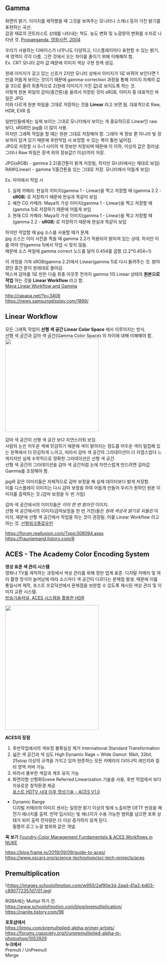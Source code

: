 ## Gamma
화면의 밝기. 이미지를 제작했을 때 그것을 보여주는 모니터나 스캐너 등이 가진 밝기를 표현하는 곡선.  
감광 재료의 콘트라스트 상태를 나타내는 척도. 농도 변화 및 노광량의 변화를 수치로 나타낸 것.
[Propaeganda, 영화사전, 2004](https://terms.naver.com/entry.naver?docId=348766&cid=42617&categoryId=42617)   


우리가 사용하는 디바이스가 너무나도 다양하고, 디스플레이마다 표현할 수 있는 밝기, 색 영역이 각각 다름. 그런 것에서 오는 차이를 줄이기 위해 이해해야 함.   
Ex. CRT 모니터 감마 값 때문에 이미지 색상 구현 한계 생김.


원래 이미지가 갖고 있는 신호가 2지만 모니터 상에서 이미지가 1로 바뀌어 보인다면 1만큼 어둡게 보이는 것이기 때문에 gamma-correction 과정을 통해 이미지 자체의 값을 3으로 올려 최종적으로 2(원래 이미지가 가진 값)로 보이도록 하는 것.   
이렇게 원본 파일의 감마(중간톤)을 올려서 저장된 것이 sRGB, 이미지 중 대표적인 파일은 JPG    
이와 다르게 원본 파일을 그대로 저장하는 것을 **Linear** 라고 보면 됨. 대표적으로 Raw, HDR, EXR 등  


일반인들에게는 실제 보이는 그대로 모니터에서 보이는 게 중요하므로 Linear인 raw 보다, sRGB인 jpg를 더 많이 사용.    
하지만 그래픽 작업을 할 때는 원본 그대로 저장해야 함. 그래야 색 정보 뿐 아니라 빛 정보까지 담겨 있기 때문에 후반작업 시 보정할 수 있는 폭이 훨씬 넓어짐.   
JPG로 저장할 시 0~1 사이의 색 정보만 저장되며 때문에 이 이하, 이상의 값은 잘라냄. 그러나 Raw 파일은 흰색 위의 정보값(1 이상)까지 저장. 

JPG(sRGB) - gamma 2.2(중간톤이 밝게 저장됨, 하지만 모니터에서는 제대로 보임)    
RAW(Linear) - gamma 1(중간톤을 있는 그대로 저장. 모니터에서 어둡게 보임)

Ex. 마야에서 작업 시    
1. 실제 카메라: 현실의 이미지(gamma 1 - Linear)을 찍고 저장할 때 (gamma 2.2 - **sRGB**) 로 저장하기 때문에 현실과 똑같이 보임  
2. 예전 CG 카메라: Maya의 가상 이미지(gamma 1 - Linear)을 찍고 저장할 때 (gamma 1)로 저장하기 때문에 어둡게 보임    
3. 현재 CG 카메라: Maya의 가상 이미지(gamma 1 - Linear)을 찍고 저장할 때 (gamma 2.2 - **sRGB**) 로 저장하기 때문에 현실과 똑같이 보임  


하지만 작업할 때 jpg 소스를 사용할 때가 문제.   
jpg 소스는 이미 사진을 찍을 때 gamma 2.2가 적용되어 밝아져 있는 상태. 하지만 이를 마야 안(gamma 1)에서 작업 시 맞지 않음.   
때문에 소스 파일에 gamma correct 노드를 달아 0.454를 곱함 (2.2*0.454=1)   

이 과정을 거쳐 sRGB(gamma 2.2)에서 Linear(gamma 1)로 다시 돌려주는 것. 밝아졌던 중간 톤이 원래대로 돌아감.    
텍스쳐 감마를 1로 만든 다음 최종 아웃풋 전까지 gamma 1의 Linear 상태의 **원본으로 작업** 하는 것을 **Linear Workflow** 라고 함.   
[Maya Linear Workflow and Gamma](https://blog.naver.com/PostView.naver?isHttpsRedirect=true&blogId=zinblue&logNo=140199808147) 

http://rapapa.net/?p=3406      
https://news.samsungdisplay.com/1869/     

## Linear Workflow  
모든 그래픽 작업이 **선형 색 공간 Linear Color Space** 에서 이루어지는 방식.    
선형 색 공간과 감마 색 공간(Gamma Color Space) 의 차이에 대해 이해해야 함.   
<img src="https://user-images.githubusercontent.com/60923302/118788622-ecc46600-b8ce-11eb-843c-c985eb6be98e.png" width="300" height="300">

감마 색 공간이 선형 색 공간 보다 자연스러워 보임.    
사람의 눈은 어두운 색에 민감하기 때문에 색이 밝아지는 정도를 어두운 색이 밀집해 있는 왼쪽에서 더 민감하게 느끼고, 따라서 감마 색 공간의 그라데이션이 더 자엽스럽다 느껴지지만 실제 수학적으로 정확한 그라데이션은 선형 색 공간.     
선형 색 공간의 그라데이션을 감마 색 공간처럼 눈에 자연스럽게 만드려면 감마값Gamma를 조정해야 함.

jpg와 같은 이미지들은 자체적으로 감마 보정을 해 실제 데이터보다 밝게 저장함.    
이를 디스플레이 이미지는 다시 감마 보정을 하여 어둡게 만들어 우리가 원하던 원본 이미지를 출력하는 것.(감마 보정을 두 번 거침)  


감마 색 공간에서의 이미지들은 _이미 한 번 밝아진_ 이미지.   
선형 색 공간에서의 이미지(감마보정을 한 번 거친)들은 _원래 색상과 밝기로 되돌린_ 이미지. 때문에 선형 색 공간에서 작업을 하는 것이 권장됨. 이를 Linear Workflow 라고 하는 것.
[선형워크플로우란](https://kyoungwhankim.github.io/ko/blog/color_linearworkflow/)


https://forum.reallusion.com/Topic308094.aspx  
https://frauniemand.tistory.com/8  


## ACES - The Academy Color Encoding System   
**영상 표준 색 관리 시스템**   
영화나 TV를 제작하는 과정에서 색상 관리를 위해 정한 업계 표준. 디지털 카메라 및 여러 촬영 방식이 늘어남에 따라 소스마다 색 공간이 다르다는 문제점 발생. 때문에 이를 통일시켜 제작, 포스트 프로덕션에서 문제점을 보완할 수 있도록 제시된 색상 관리 및 이미지 교환 시스템.    
[방송기술저널, ACES 시스템을 활용한 HDR](http://journal.kobeta.com/%EC%B0%B8%EA%B4%80%EA%B8%B0-aces-%EC%8B%9C%EC%8A%A4%ED%85%9C/)


<img src="https://i1.wp.com/schoolofcolor.org/wp-content/uploads/2018/11/Post_HDTV_Workflow_Part_II_03.jpg?resize=768%2C866" width="300" height="400">

**ACES의 장점**   
1. 후반작업에서의 색보정 불확실성 제거 International Standard Transformation 
2. 넓은 색 공간과 색 심도 High Dynamic Rage + Wide Gamut: 16bit, 32bit, 25stop 이상의 규격을 가지고 있어 현존하는 모든 카메라의 다이나믹 레인지와 컬러 영역 커버 가능. 
3. 따라서 풍부한 색감과 계조 유지 가능
4. 화면지향 선형화Scene Referred Linearization 기술을 사용, 후반 작업에서 보다 자유로운 창작환경 제공    
[포스트 HDTV 시대 이후 영상기술 – ACES V1.0](http://schoolofcolor.org/post-hdtv-part-2/)

- Dynamic Range    
디지털 카메라의 이미지 센서는 일정한 밝기 이상의 빛에 노출되면 OETF 반응을 해 전기 에너지를 출력. 만약 입사되는 빛 에너지가 수용 가능한 범위를 넘으면 포화 상태가 되어 출력 전자량은 더 이상 증가하지 않게 된다.     
필름의 로그 노광 범위와 같은 개념. 

**꼭 보기**
[Foundry-Color Management Fundamentals & ACES Workflows in NUKE](https://learn.foundry.com/course/5515/view/color-management-fundamentals-aces-workflows-in-nuke)

https://blog.frame.io/2019/09/09/guide-to-aces/  
https://www.oscars.org/science-technology/sci-tech-projects/aces  

 

## Premultiplication  

!(https://images.schoolofmotion.com/w950/2af90e3d-2aad-41a2-bd03-c890772357d7/01.jpg)

RGBA에는 
Multipl 하기 전. 
https://www.schoolofmotion.com/blog/premultiplication/  
https://nanite.tistory.com/98  

**포토샵에서**   
https://limnu.com/premultiplied-alpha-primer-artists/  
https://forums.cgsociety.org/t/unpremultiplied-alpha-in-photoshop/1053929  
**누크에서**  
Premult / UnPremult  
Merge  
